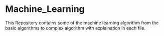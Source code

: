 # Machine_Learning
This Repository contains some of the machine learning algorithm from the basic algorithms to complex algorithm with explaination in each file.
